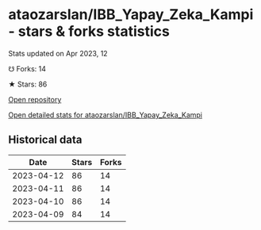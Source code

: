 # ataozarslan/IBB_Yapay_Zeka_Kampi - stars & forks statistics

Stats updated on Apr 2023, 12

☋ Forks: 14

★ Stars: 86

[Open repository](https://github.com/ataozarslan/IBB_Yapay_Zeka_Kampi)

[Open detailed stats for ataozarslan/IBB_Yapay_Zeka_Kampi](https://reviewgithub.com/rep/ataozarslan/IBB_Yapay_Zeka_Kampi)

## Historical data
| Date | Stars | Forks |
|------|-------|-------|
| 2023-04-12 | 86 | 14 | 
| 2023-04-11 | 86 | 14 | 
| 2023-04-10 | 86 | 14 | 
| 2023-04-09 | 84 | 14 | 

